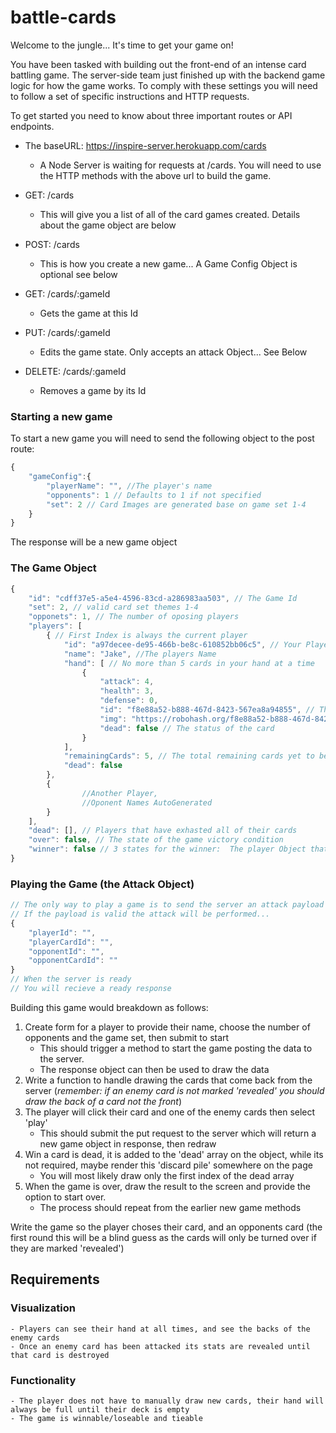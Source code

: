 # battle-cards

Welcome to the jungle... It's time to get your game on! 

You have been tasked with building out the front-end of an intense card battling game. 
The server-side team just finished up with the backend game logic for how the game works. 
To comply with these settings you will need to follow a set of specific instructions and HTTP requests.

To get started you need to know about three important routes or API endpoints.

- The baseURL: https://inspire-server.herokuapp.com/cards
	- A Node Server is waiting for requests at /cards. You will need to use the HTTP methods with the above url to build the game.

- GET: /cards
	- This will give you a list of all of the card games created. Details about the game object are below
- POST: /cards
	- This is how you create a new game... A Game Config Object is optional see below
- GET: /cards/:gameId
	- Gets the game at this Id
- PUT: /cards/:gameId
	- Edits the game state. Only accepts an attack Object... See Below
- DELETE: /cards/:gameId
	- Removes a game by its Id
	


### Starting a new game

To start a new game you will need to send the following object to the post route:
```javascript
{
	"gameConfig":{
		"playerName": "", //The player's name
		"opponents": 1 // Defaults to 1 if not specified
		"set": 2 // Card Images are generated base on game set 1-4
	}
}
```

The response will be a new game object
	
### The Game Object
```javascript
{
	"id": "cdff37e5-a5e4-4596-83cd-a286983aa503", // The Game Id
	"set": 2, // valid card set themes 1-4 
	"opponets": 1, // The number of oposing players
	"players": [
		{ // First Index is always the current player
			"id": "a97decee-de95-466b-be8c-610852bb06c5", // Your Player Id
			"name": "Jake", //The players Name
			"hand": [ // No more than 5 cards in your hand at a time
				{
					"attack": 4,
					"health": 3,
					"defense": 0,
					"id": "f8e88a52-b888-467d-8423-567ea8a94855", // The cards ID
					"img": "https://robohash.org/f8e88a52-b888-467d-8423-567ea8a94855?set=set2", // An auto generated picture based on the games card set
					"dead": false // The status of the card
				}
			],
			"remainingCards": 5, // The total remaining cards yet to be drawn
			"dead": false
		},
		{
				//Another Player,
				//Oponent Names AutoGenerated
		}
	],
	"dead": [], // Players that have exhasted all of their cards
	"over": false, // The state of the game victory condition
	"winner": false // 3 states for the winner:  The player Object that wins || "Cats Game" || false
}
```

### Playing the Game (the Attack Object)
```javascript
// The only way to play a game is to send the server an attack payload
// If the payload is valid the attack will be performed... 
{
	"playerId": "",
	"playerCardId": "",
	"opponentId": "",
	"opponentCardId": ""
}
// When the server is ready
// You will recieve a ready response
```

Building this game would breakdown as follows:
 
 1. Create form for a player to provide their name, choose the number of opponents and the game set, then submit to start
	- This should trigger a method to start the game posting the data to the server.
	- The response object can then be used to draw the data
 2. Write a function to handle drawing the cards that come back from the server (*remember: if an enemy card is not marked 'revealed' you should draw the back of a card not the front*)
 3. The player will click their card and one of the enemy cards then select 'play'
 	- This should submit the put request to the server which will return a new game object in response, then redraw
 4. Win a card is dead, it is added to the 'dead' array on the object, while its not required, maybe render this 'discard pile' somewhere on the page
 	- You will most likely draw only the first index of the dead array
 5. When the game is over, draw the result to the screen and provide the option to start over.
 	- The process should repeat from the earlier new game methods
		

Write the game so the player choses their card, and an opponents card (the first round this will be a blind guess as the cards will only be turned over if they are marked 'revealed')


## Requirements

### Visualization
	- Players can see their hand at all times, and see the backs of the enemy cards
	- Once an enemy card has been attacked its stats are revealed until that card is destroyed

### Functionality
	- The player does not have to manually draw new cards, their hand will always be full until their deck is empty
	- The game is winnable/loseable and tieable
